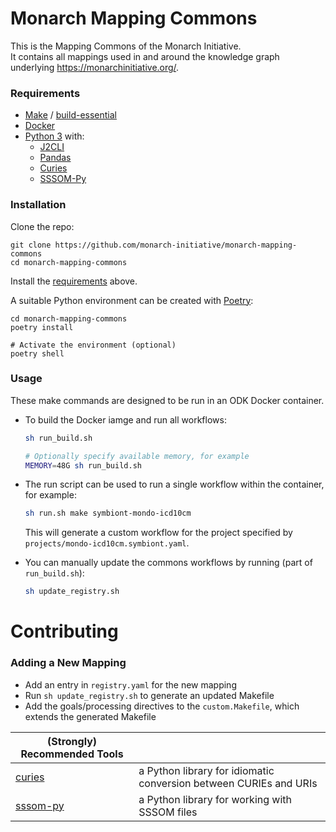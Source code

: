 # Monarch Mapping Commons

This is the Mapping Commons of the Monarch Initiative.  
It contains all mappings used in and around the knowledge graph underlying https://monarchinitiative.org/. 

### Requirements

- [Make](https://www.gnu.org/software/make/) / [build-essential](https://packages.ubuntu.com/focal/build-essential)
- [Docker](https://docs.docker.com/engine/install/)
- [Python 3](https://www.python.org/downloads/) with:  
    - [J2CLI](https://github.com/kolypto/j2cli)
    - [Pandas](https://pandas.pydata.org/)
    - [Curies](https://github.com/cthoyt/curies)
    - [SSSOM-Py](https://mapping-commons.github.io/sssom-py/installation.html)

### Installation

Clone the repo:
```
git clone https://github.com/monarch-initiative/monarch-mapping-commons
cd monarch-mapping-commons
```

Install the [requirements](#requirements) above.

A suitable Python environment can be created with [Poetry](https://python-poetry.org/):
```
cd monarch-mapping-commons
poetry install

# Activate the environment (optional)
poetry shell
```

### Usage

These make commands are designed to be run in an ODK Docker container.

- To build the Docker iamge and run all workflows:
    ```bash
    sh run_build.sh

    # Optionally specify available memory, for example
    MEMORY=48G sh run_build.sh
    ```

- The run script can be used to run a single workflow within the container, for example:
    ```bash
    sh run.sh make symbiont-mondo-icd10cm
    ```

    This will generate a custom workflow for the project specified by `projects/mondo-icd10cm.symbiont.yaml`.

- You can manually update the commons workflows by running (part of `run_build.sh`):
    ```bash
    sh update_registry.sh
    ```

# Contributing 

### Adding a New Mapping

- Add an entry in `registry.yaml` for the new mapping
- Run `sh update_registry.sh` to generate an updated Makefile
- Add the goals/processing directives to the `custom.Makefile`, which extends the generated Makefile

| **(Strongly) Recommended Tools** | |
| --- | --- |
| [curies](https://github.com/cthoyt/curies) | a Python library for idiomatic conversion between CURIEs and URIs |
| [sssom-py](https://mapping-commons.github.io/sssom-py/index.html) | a Python library for working with SSSOM files |

